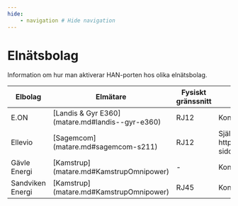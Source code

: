 ```yaml
---
hide:
    - navigation # Hide navigation
---
```


# Elnätsbolag
Information om hur man aktiverar HAN-porten hos olika elnätsbolag. 

<table>
<thead>
    <th>Elbolag</th>
    <th>Elmätare</th>
    <th>Fysiskt gränssnitt</th>
    <th>Aktivering</th>
    <th>Företagslänk</th>
    </thead>
<tbody>
    <tr>
        <td>E.ON</td>    
        <td>[Landis & Gyr E360](matare.md#landis--gyr-e360)</td>    
        <td>RJ12 </td>    
        <td>Kontakta kundtjänst</td>    
        <td>https://www.eon.se/el/elnat/sa-fungerar-din-smarta-elmatare</td>    
    </tr>
    <tr>
        <td>Ellevio</td>    
        <td>[Sagemcom](matare.md#sagemcom-s211)</td>    
        <td>RJ12 </td>    
        <td>Själv via deras hemsida https://www.ellevio.se/privat/mina-sidor/</td>    
        <td>https://www.ellevio.se/privat/anslutningar/elanlaggning/sa-fungerar-din-elmatare/</td>    
    </tr>
    <tr>
        <td>Gävle Energi</td>    
        <td>[Kamstrup](matare.md#KamstrupOmnipower)</td>    
        <td>-</td>    
        <td>Kontakta kundtjänst</td>    
        <td>-</td>    
    </tr>
    <tr>
        <td>Sandviken Energi</td>    
        <td>[Kamstrup](matare.md#KamstrupOmnipower)</td>    
        <td>RJ45</td>    
        <td>Kontakta kundtjänst</td>    
        <td>https://sandvikenenergi.se/elnat/dinelmatare.186.html</td>     
    </tr>
</tbody>
</table>
